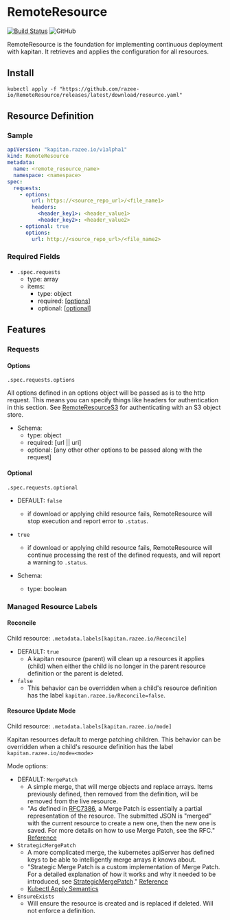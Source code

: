 # RemoteResource

[![Build Status](https://travis-ci.com/razee-io/RemoteResource.svg?branch=master)](https://travis-ci.com/razee-io/RemoteResource)
![GitHub](https://img.shields.io/github/license/razee-io/RemoteResource.svg?color=success)

RemoteResource is the foundation for implementing continuous deployment with
kapitan. It retrieves and applies the configuration for all resources.

## Install

```shell
kubectl apply -f "https://github.com/razee-io/RemoteResource/releases/latest/download/resource.yaml"
```

## Resource Definition

### Sample

```yaml
apiVersion: "kapitan.razee.io/v1alpha1"
kind: RemoteResource
metadata:
  name: <remote_resource_name>
  namespace: <namespace>
spec:
  requests:
    - options:
        url: https://<source_repo_url>/<file_name1>
        headers:
          <header_key1>: <header_value1>
          <header_key2>: <header_value2>
    - optional: true
      options:
        url: http://<source_repo_url>/<file_name2>
```

### Required Fields

- `.spec.requests`
  - type: array
  - items:
    - type: object
    - required: [[options](#Options)]
    - optional: [[optional](#Optional)]

## Features

### Requests

#### Options

`.spec.requests.options`

All options defined in an options object will be passed as is to the http request.
This means you can specify things like headers for authentication in this section.
See [RemoteResourceS3](https://github.com/razee-io/RemoteResourceS3) for
authenticating with an S3 object store.

- Schema:
  - type: object
  - required: [url || uri]
  - optional: [any other other options to be passed along with the request]

#### Optional

`.spec.requests.optional`

- DEFAULT: `false`
  - if download or applying child resource fails, RemoteResource will stop
  execution and report error to `.status`.
- `true`
  - if download or applying child resource fails, RemoteResource will continue
  processing the rest of the defined requests, and will report a warning to `.status`.

- Schema:
  - type: boolean

### Managed Resource Labels

#### Reconcile

Child resource: `.metadata.labels[kapitan.razee.io/Reconcile]`

- DEFAULT: `true`
  - A kapitan resource (parent) will clean up a resources it applies (child) when
either the child is no longer in the parent resource definition or the parent is
deleted.
- `false`
  - This behavior can be overridden when a child's resource definition has
the label `kapitan.razee.io/Reconcile=false`.

#### Resource Update Mode

Child resource: `.metadata.labels[kapitan.razee.io/mode]`

Kapitan resources default to merge patching children. This behavior can be
overridden when a child's resource definition has the label
`kapitan.razee.io/mode=<mode>`

Mode options:

- DEFAULT: `MergePatch`
  - A simple merge, that will merge objects and replace arrays. Items previously
  defined, then removed from the definition, will be removed from the live resource.
  - "As defined in [RFC7386](https://tools.ietf.org/html/rfc7386), a Merge Patch
  is essentially a partial representation of the resource. The submitted JSON is
  "merged" with the current resource to create a new one, then the new one is
  saved. For more details on how to use Merge Patch, see the RFC." [Reference](https://github.com/kubernetes/community/blob/master/contributors/devel/sig-architecture/api-conventions.md#patch-operations)
- `StrategicMergePatch`
  - A more complicated merge, the kubernetes apiServer has defined keys to be
  able to intelligently merge arrays it knows about.
  - "Strategic Merge Patch is a custom implementation of Merge Patch. For a
  detailed explanation of how it works and why it needed to be introduced, see
  [StrategicMergePatch](https://github.com/kubernetes/community/blob/master/contributors/devel/sig-api-machinery/strategic-merge-patch.md)."
  [Reference](https://github.com/kubernetes/community/blob/master/contributors/devel/sig-architecture/api-conventions.md#patch-operations)
  - [Kubectl Apply Semantics](https://kubectl.docs.kubernetes.io/pages/app_management/field_merge_semantics.html)
- `EnsureExists`
  - Will ensure the resource is created and is replaced if deleted. Will not
  enforce a definition.
